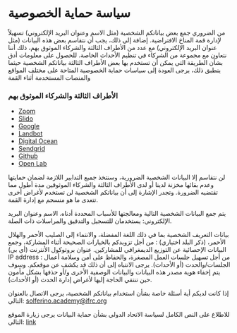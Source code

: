 # سياسة حماية الخصوصية

من الضروري جمع بعض بياناتكم الشخصية (مثل الاسم وعنوان البريد الإلكتروني) تسهيلاً لإدارة قمة المناخ الافتراضية. إضافة إلى ذلك، يجب أن نتقاسم بعض هذه البيانات (مثل عنوان البريد الإلكتروني) مع عدد من الأطراف الثالثة والشركاء الموثوق بهم، ذلك أننا نتعاون مع مجموعة من الشركاء في تنظيم الأحداث الخاصة.
للحصول على معلومات أدق بشأن الطريقة التي يمكن أن تستخدم بها بعض الأطراف الثالثة بياناتكم الشخصية حيثما ينطبق ذلك، يرجى العودة إلى سياسات حماية الخصوصية المتاحة على مختلف المواقع والمنصات المستخدمة أثناء القمة

### الأطراف الثالثة والشركاء الموثوق بهم

- [Zoom](https://zoom.us/privacy)
- [Slido](https://www.sli.do/terms#gdpr)
- [Google](https://policies.google.com/privacy)
- [Landbot](https://help.landbot.io/article/h2ndzk6som-privacy-security)
- [Digital Ocean](https://www.digitalocean.com/legal/privacy-policy/)
- [Sendgrid](https://sendgrid.com/policies/privacy-2016/)
- [Github](https://docs.github.com/en/github/site-policy/github-privacy-statement)
- [Open Lab](https://www.ncl.ac.uk/media/wwwnclacuk/freedomofinformation/dataprotection/Data%20Protection%20Policy%20June2020.pdf)

لن نتقاسم إلا البيانات الشخصية الضرورية، وسنتخذ جميع التدابير اللازمة لضمان حمايتها وعدم بقائها مخزنة لدينا أو لدى الأطراف الثالثة والشركاء الموثوقين مدة أطول مما تقتضيه الضرورة. وتجدر الإشارة إلى أن بياناتكم الشخصية لن تستخدم لأغراض أخرى تتعدى ما هو منسجم مع إدارة القمة.  

يتم جمع البيانات الشخصية التالية ومعالجتها للأسباب المحددة أدناه. 
الاسم وعنوان البريد الإلكتروني: يستخدمان للتسجيل والتدقيق والمراسلات ذات الصلة.  

بيانات التعريف الشخصية بما في ذلك اللغة المفضلة، والانتماء إلى الصليب الأحمر والهلال الأحمر، (ذكر البلد اختياري) : من أجل تزويدكم بالخيارات الصحيحة أثناء المشاركة، وجمع البيانات الإحصائية عن التوزيع الديمغرافي للمشاركين. 
عنوان بروتوكول الأنترنت (أي بي) IP address : من أجل تسهيل جلسات العمل المصغرة، والحفاظ على أمن وسلامة أعمال الجلسات/والحدث (أو الأحداث). يرجى الانتباه إلى أن ذلك قد يكشف عن موقعكم. وسوف يتم إخفاء هوية مصدر هذه البيانات والبيانات الوصفية الأخرى و/أو حذفها بشكل مأمون حين تنتفي الحاجة إليها لأغراض إدارة الحدث (أو الأحداث). 

إذا كانت لديكم أية أسئلة خاصة بشأن استخدام بياناتكم الشخصية، يرجى الاتصال بالعنوان التالي: solferino.academy@ifrc.org 

للاطلاع على النص الكامل لسياسة الاتحاد الدولي بشأن حماية البيانات يرجى زيارة الموقع التالي: [link](https://edit.climate.red/uploads/ifrc-data_protection-policy_ar.pdf)
